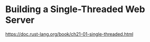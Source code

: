 # Building a Single-Threaded Web Server #

<https://doc.rust-lang.org/book/ch21-01-single-threaded.html>

